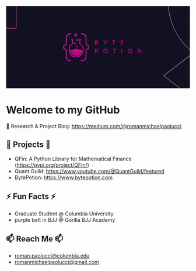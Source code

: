 <img src="banner.PNG" style="object-fit: cover; width:1200px; height:225px;"/>

# Welcome to my GitHub

💬 Research & Project Blog: https://medium.com/@romanmichaelpaolucci

## 🔭 Projects 🔭
- QFin: A Python Library for Mathematical Finance (https://pypi.org/project/QFin/)
- Quant Guild: https://www.youtube.com/@QuantGuild/featured
- BytePotion: https://www.bytepotion.com

## ⚡ Fun Facts ⚡
- Graduate Student @ Columbia University
- purple belt in BJJ @ Gorilla BJJ Academy

## 📫 Reach Me 📫
- roman.paolucci@columbia.edu
- romanmichaelpaolucci@gmail.com

<!--
**romanmichaelpaolucci/RomanMichaelPaolucci** is a ✨ _special_ ✨ repository because its `README.md` (this file) appears on your GitHub profile.

Here are some ideas to get you started:

- 🔭 I’m currently working on ...
- 🌱 I’m currently learning ...
- 👯 I’m looking to collaborate on ...
- 🤔 I’m looking for help with ...
- 💬 Ask me about ...
- 📫 How to reach me: ...
- 😄 Pronouns: ...
- ⚡ Fun fact: ...
-->
